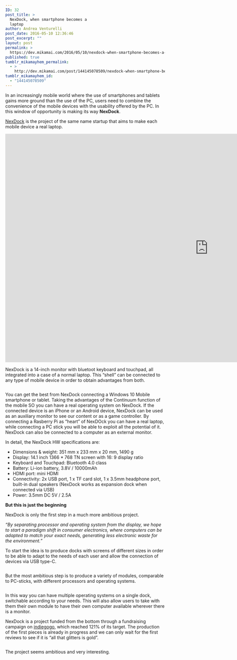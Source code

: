 ```yaml
---
ID: 32
post_title: >
  NexDock, when smartphone becomes a
  laptop
author: Andrea Venturelli
post_date: 2016-05-10 12:36:46
post_excerpt: ""
layout: post
permalink: >
  https://dev.mikamai.com/2016/05/10/nexdock-when-smartphone-becomes-a-laptop/
published: true
tumblr_mikamayhem_permalink:
  - >
    http://dev.mikamai.com/post/144145078509/nexdock-when-smartphone-becomes-a-laptop
tumblr_mikamayhem_id:
  - "144145078509"
---
```

In an increasingly mobile world where the use of smartphones and tablets gains more ground than the use of the PC, users need to combine the convenience of the mobile devices with the usability offered by the PC. In this window of opportunity is making its way <b>NexDock</b>.

<a href="http://nexdock.com/">NexDock</a> is the project of the same name startup that aims to make each mobile device a real laptop.

<!--more-->

<iframe src="https://www.youtube.com/embed/ZVIhtbfLfpk" width="1280" height="720" frameborder="0" allowfullscreen="allowfullscreen"></iframe>

NexDock is a 14-inch monitor with bluetoot keyboard and touchpad, all integrated into a case of a normal laptop. This “shell” can be connected to any type of mobile device in order to obtain advantages from both.

<img class="aligncenter" src="http://68.media.tumblr.com/2946d34cc4302d873af4c95e90c5a599/tumblr_inline_o6yf35rzeG1r9vg8d_540.png" alt="" />

You can get the best from NexDock connecting a Windows 10 Mobile smartphone or tablet. Taking the advantages of the Continuum function of the mobile SO you can have a real operating system on NexDock. If the connected device is an iPhone or an Android device, NexDock can be used as an auxiliary monitor to see our content or as a game controller. By connecting a Rasberry Pi as “heart” of NexDOck you can have a real laptop, while connecting a PC stick you will be able to exploit all the potential of it. NexDock can also be connected to a computer as an external monitor.

In detail, the NexDock HW specifications are:
<ul>
 	<li>Dimensions &amp; weight: 351 mm x 233 mm x 20 mm, 1490 g</li>
 	<li>Display: 14.1 inch 1366 * 768 TN screen with 16: 9 display ratio</li>
 	<li>Keyboard and Touchpad: Bluetooth 4.0 class</li>
 	<li>Battery: Li-ion battery, 3.8V / 10000mAh</li>
 	<li>HDMI port: mini HDMI</li>
 	<li>Connectivity: 2x USB port, 1 x TF card slot, 1 x 3.5mm headphone port, built-in dual speakers (NexDock works as expansion dock when connected via USB)</li>
 	<li>Power: 3.5mm DC 5V / 2.5A</li>
</ul>
<b>But this is just the beginning</b>

NexDock is only the first step in a much more ambitious project.

<i>“By separating processor and operating system from the display, we hope to start a paradigm shift in consumer electronics, where computers can be adapted to match your exact needs, generating less electronic waste for the environment.”</i>

To start the idea is to produce docks with screens of different sizes in order to be able to adapt to the needs of each user and allow the connection of devices via USB type-C.

<img class="aligncenter" src="http://68.media.tumblr.com/a6bb19ad32643c2e8ec43dd47e1e900c/tumblr_inline_o6yfd9gRA51r9vg8d_540.jpg" alt="" />

But the most ambitious step is to produce a variety of modules, comparable to PC-sticks, with different processors and operating systems.

<img class="aligncenter" src="http://68.media.tumblr.com/ef92ebc53295f9fb7e11387d992c5319/tumblr_inline_o6yfd0u6TS1r9vg8d_540.jpg" alt="" />

In this way you can have multiple operating systems on a single dock, switchable according to your needs. This will also allow users to take with them their own module to have their own computer available wherever there is a monitor.

NexDock is a project funded from the bottom through a fundraising campaign on <a href="https://www.indiegogo.com/projects/nexdock-the-world-s-most-affordable-laptop--2#/">indiegogo</a>, which reached 121% of its target. The production of the first pieces is already in progress and we can only wait for the first reviews to see if it is “all that glitters is gold”.

<img class="aligncenter" src="http://68.media.tumblr.com/473ff67c779b037d6aceb226c011cf76/tumblr_inline_o6yfcpTuaO1r9vg8d_540.jpg" alt="" />

The project seems ambitious and very interesting.